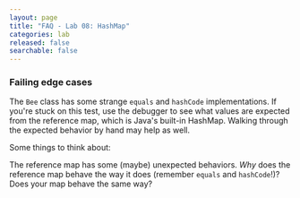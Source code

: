 ```yaml
---
layout: page
title: "FAQ - Lab 08: HashMap"
categories: lab
released: false
searchable: false
---
```


### Failing edge cases

The `Bee` class has some strange `equals` and `hashCode` implementations. If you're stuck on this test, use the debugger to see what values are expected from the reference map, which is Java's built-in HashMap. Walking through the expected behavior by hand may help as well.

Some things to think about:

The reference map has some (maybe) unexpected behaviors. _Why_ does the reference map behave the way it does (remember `equals` and `hashCode`!)?
Does your map behave the same way?
